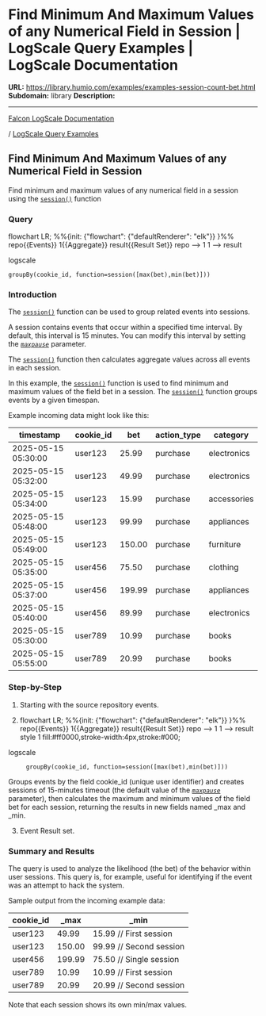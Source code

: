 # Find Minimum And Maximum Values of any Numerical Field in Session | LogScale Query Examples | LogScale Documentation

**URL:** https://library.humio.com/examples/examples-session-count-bet.html
**Subdomain:** library
**Description:** 

---

[Falcon LogScale Documentation](https://library.humio.com)

/ [LogScale Query Examples](examples.html)

## Find Minimum And Maximum Values of any Numerical Field in Session

Find minimum and maximum values of any numerical field in a session using the [`session()`](https://library.humio.com/data-analysis/functions-session.html) function 

### Query

flowchart LR; %%{init: {"flowchart": {"defaultRenderer": "elk"}} }%% repo{{Events}} 1{{Aggregate}} result{{Result Set}} repo --> 1 1 --> result

logscale
    
    
    groupBy(cookie_id, function=session([max(bet),min(bet)]))

### Introduction

The [`session()`](https://library.humio.com/data-analysis/functions-session.html) function can be used to group related events into sessions. 

A session contains events that occur within a specified time interval. By default, this interval is 15 minutes. You can modify this interval by setting the [_`maxpause`_](https://library.humio.com/data-analysis/functions-session.html#query-functions-session-maxpause) parameter. 

The [`session()`](https://library.humio.com/data-analysis/functions-session.html) function then calculates aggregate values across all events in each session. 

In this example, the [`session()`](https://library.humio.com/data-analysis/functions-session.html) function is used to find minimum and maximum values of the field bet in a session. The [`session()`](https://library.humio.com/data-analysis/functions-session.html) function groups events by a given timespan. 

Example incoming data might look like this: 

timestamp| cookie_id| bet| action_type| category  
---|---|---|---|---  
2025-05-15 05:30:00| user123| 25.99| purchase| electronics  
2025-05-15 05:32:00| user123| 49.99| purchase| electronics  
2025-05-15 05:34:00| user123| 15.99| purchase| accessories  
2025-05-15 05:48:00| user123| 99.99| purchase| appliances  
2025-05-15 05:49:00| user123| 150.00| purchase| furniture  
2025-05-15 05:35:00| user456| 75.50| purchase| clothing  
2025-05-15 05:37:00| user456| 199.99| purchase| appliances  
2025-05-15 05:40:00| user456| 89.99| purchase| electronics  
2025-05-15 05:30:00| user789| 10.99| purchase| books  
2025-05-15 05:55:00| user789| 20.99| purchase| books  
  
### Step-by-Step

  1. Starting with the source repository events.

  2. flowchart LR; %%{init: {"flowchart": {"defaultRenderer": "elk"}} }%% repo{{Events}} 1{{Aggregate}} result{{Result Set}} repo --> 1 1 --> result style 1 fill:#ff0000,stroke-width:4px,stroke:#000;

logscale
         
         groupBy(cookie_id, function=session([max(bet),min(bet)]))

Groups events by the field cookie_id (unique user identifier) and creates sessions of 15-minutes timeout (the default value of the [_`maxpause`_](https://library.humio.com/data-analysis/functions-session.html#query-functions-session-maxpause) parameter), then calculates the maximum and minimum values of the field bet for each session, returning the results in new fields named _max and _min. 

  3. Event Result set.




### Summary and Results

The query is used to analyze the likelihood (the bet) of the behavior within user sessions. This query is, for example, useful for identifying if the event was an attempt to hack the system. 

Sample output from the incoming example data: 

cookie_id| _max| _min  
---|---|---  
user123| 49.99| 15.99 // First session  
user123| 150.00| 99.99 // Second session  
user456| 199.99| 75.50 // Single session  
user789| 10.99| 10.99 // First session  
user789| 20.99| 20.99 // Second session  
  
Note that each session shows its own min/max values.
